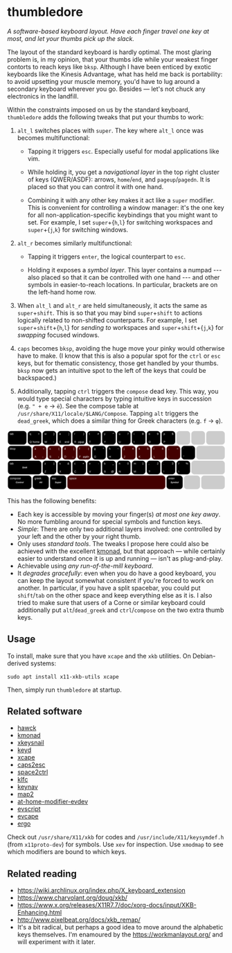 # thumbledore

*A software-based keyboard layout. Have each finger travel one key at most, and let your thumbs pick up the slack.*

The layout of the standard keyboard is hardly optimal. The most glaring problem is, in my opinion, that your thumbs idle while your weakest finger contorts to reach keys like `bksp`. Although I have been enticed by exotic keyboards like the Kinesis Advantage, what has held me back is portability: to avoid upsetting your muscle memory, you'd have to lug around a secondary keyboard wherever you go. Besides — let's not chuck any electronics in the landfill.

Within the constraints imposed on us by the standard keyboard, `thumbledore` adds the following tweaks that put your thumbs to work:

1. `alt_l` switches places with `super`. The key where `alt_l` once was becomes multifunctional:

    -   Tapping it triggers `esc`. Especially useful for modal applications like vim.

    -   While holding it, you get a *navigational layer* in the top right cluster of keys (QWER/ASDF): arrows, `home`/`end`, and `pageup`/`pagedn`. It is placed so that you can control it with one hand.

    -   Combining it with any other key makes it act like a `super` modifier. This is convenient for controlling a window manager: it's the one key for all non-application-specific keybindings that you might want to set. For example, I set `super`+{`h`,`l`} for switching workspaces and `super`+{`j`,`k`} for switching windows.

2. `alt_r` becomes similarly multifunctional:

    -   Tapping it triggers `enter`, the logical counterpart to `esc`.

    -   Holding it exposes a *symbol layer*. This layer contains a numpad --- also placed so that it can be controlled with one hand --- and other symbols in easier-to-reach locations. In particular, brackets are on the left-hand home row.

3.  When `alt_l` and `alt_r` are held simultaneously, it acts the same as `super`+`shift`. This is so that you may bind `super`+`shift` to actions logically related to non-shifted counterparts. For example, I set `super`+`shift`+{`h`,`l`} for *sending to* workspaces and `super`+`shift`+{`j`,`k`} for *swapping* focused windows.

4.  `caps` becomes `bksp`, avoiding the huge move your pinky would otherwise have to make. (I know that this is also a popular spot for the `ctrl` or `esc` keys, but for thematic consistency, those get handled by your thumbs. `bksp` now gets an intuitive spot to the left of the keys that could be backspaced.)

5.  Additionally, tapping `ctrl` triggers the `compose` dead key. This way, you would type special characters by typing intuitive keys in succession (e.g. `" + e` → `ë`). See the compose table at `/usr/share/X11/locale/$LANG/Compose`. Tapping `alt` triggers the `dead_greek`, which does a similar thing for Greek characters (e.g. `f` → `φ`).


![The Thumbledore keyboard layout.](kb.svg)

This has the following benefits:

-   Each key is accessible by moving your finger(s) *at most one key away*. No more fumbling around for special symbols and function keys.
-   *Simple*: There are only two additional layers involved: one controlled by your left and the other by your right thumb.
-   Only uses *standard tools*. The tweaks I propose here could also be achieved with the excellent [kmonad](github.com/david-janssen/kmonad), but that approach — while certainly easier to understand once it is up and running — isn't as plug-and-play.
-   Achievable using *any run-of-the-mill keyboard*.
-   It *degrades gracefully*: even when you do have a good keyboard, you can keep the layout somewhat consistent if you're forced to work on another.  In particular, if you have a split spacebar, you could put `shift`/`tab` on the other space and keep everything else as it is. I also tried to make sure that users of a Corne or similar keyboard could additionally put `alt`/`dead_greek` and `ctrl`/`compose` on the two extra thumb keys.


## Usage

To install, make sure that you have `xcape` and the `xkb` utilities. On Debian-derived systems:

    sudo apt install x11-xkb-utils xcape

Then, simply run `thumbledore` at startup.


## Related software

-   [hawck](https://github.com/snyball/Hawck)
-   [kmonad](https://github.com/david-janssen/kmonad)
-   [xkeysnail](https://github.com/mooz/xkeysnail)
-   [keyd](https://github.com/rvaiya/keyd)
-   [xcape](https://github.com/alols/xcape)
-   [caps2esc](https://gitlab.com/interception/linux/plugins/caps2esc)
-   [space2ctrl](https://github.com/r0adrunner/Space2Ctrl)
-   [klfc](https://github.com/39aldo39/klfc)
-   [keynav](https://www.semicomplete.com/projects/keynav/)
-   [map2](https://github.com/shiro/map2)
-   [at-home-modifier-evdev](https://gitlab.com/at-home-modifier/at-home-modifier-evdev)
-   [evscript](https://github.com/unrelentingtech/evscript)
-   [evcape](https://github.com/wbolster/evcape)
-   [ergo](https://github.com/lcarsos/ergo)

Check out `/usr/share/X11/xkb` for codes and `/usr/include/X11/keysymdef.h` (from `x11proto-dev`) for symbols. Use `xev` for inspection. Use `xmodmap` to see which modifiers are bound to which keys.


## Related reading

-   <https://wiki.archlinux.org/index.php/X_keyboard_extension>
-   <https://www.charvolant.org/doug/xkb/>
-   <https://www.x.org/releases/X11R7.7/doc/xorg-docs/input/XKB-Enhancing.html>
-   <http://www.pixelbeat.org/docs/xkb_remap/>
-   It's a bit radical, but perhaps a good idea to move around the alphabetic keys themselves. I'm enamoured by the <https://workmanlayout.org/> and will experiment with it later.

